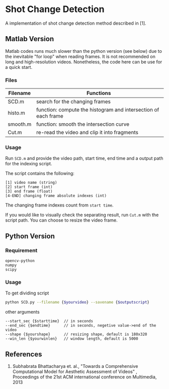 # Shot Change Detection

A implementation of shot change detection method described in [1].

## Matlab Version

Matlab codes runs much slower than the python version (see below) due to the inevitable "for loop" when reading frames. It is not recommended on long and high-resolution videos. Nonetheless, the code here can be use for a quick start.

### Files

| Filename | Functions                                                    |
| -------- | ------------------------------------------------------------ |
| SCD.m    | search for the changing frames                               |
| histo.m  | function: compute the histogram and intersection of each frame |
| smooth.m | function: smooth the intersection curve                      |
| Cut.m    | re-read the video and clip it into fragments                 |

### Usage

Run `SCD.m` and provide the video path, start time, end time and a output path for the indexing script. 

The script contains the following: 

```
[1] video name (string)
[2] start frame (int)
[3] end frame (float)
[4-END] changing frame absolute indexes (int)
```

The changing frame indexes count from `start time`.

If you would like to visually check the separating result, run `Cut.m` with the script path. You can choose to resize the video frame.



## Python Version

### Requirement

```
opencv-python
numpy
scipy
```

### Usage

To get dividing script

```bash
python SCD.py --filename {$yourvideo} --savename {$outputscript}
```

other arguments

```  
--start_sec {$starttime}  // in seconds
--end_sec {$endtime}      // in seconds, negetive value->end of the video
--shape {$yourshape}      // resizing shape, default is 180x320
--win_len {$yourwinlen}   // window length, default is 5000
```



## References

1. Subhabrata Bhattacharya et. al., "Towards a Comprehensive Computational Model for Aesthetic Assessment of Videos" , Proceedings of the 21st ACM international conference on Multimedia, 2013